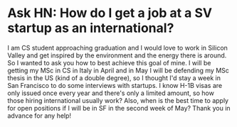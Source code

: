 # Ask HN: How do I get a job at a SV startup as an international?

I am CS student approaching graduation and I would love to work in Silicon Valley and get inspired by the environment and the energy there is around. So I wanted to ask you how to best achieve this goal of mine.
I will be getting my MSc in CS in Italy in April and in May I will be defending my MSc thesis in the US (kind of a double degree), so I thought I&#x27;d stay a week in San Francisco to do some interviews with startups. I know H-1B visas are only issued once every year and there&#x27;s only a limited amount, so how those hiring international usually work? Also, when is the best time to apply for open positions if I will be in SF in the second week of May?
Thank you in advance for any help!
